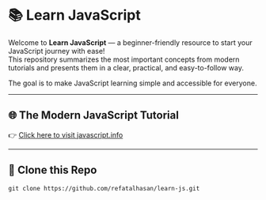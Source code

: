 # 📚 Learn JavaScript

Welcome to **Learn JavaScript** — a beginner-friendly resource to start your JavaScript journey with ease!  
This repository summarizes the most important concepts from modern tutorials and presents them in a clear, practical, and easy-to-follow way.

The goal is to make JavaScript learning simple and accessible for everyone.

---

## 🌐 The Modern JavaScript Tutorial 
👉 [Click here to visit javascript.info](https://javascript.info/)

---

## 🔗 Clone this Repo

```
git clone https://github.com/refatalhasan/learn-js.git
```